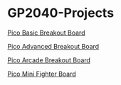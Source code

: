 # GP2040-Projects

[Pico Basic Breakout Board](https://github.com/TheTrainGoes/GP2040-Projects/tree/main/Pico%20Basic%20Breakout%20Board)

[Pico Advanced Breakout Board](https://github.com/TheTrainGoes/GP2040-Projects/tree/main/Pico%20Advanced%20Breakout%20Board)

[Pico Arcade Breakout Board](https://github.com/TheTrainGoes/GP2040-Projects/tree/main/Pico%20Arcade%20Breakout%20Board)

[Pico Mini Fighter Board](https://github.com/TheTrainGoes/GP2040-Projects/tree/main/Pico%Mini%20BFighter)
